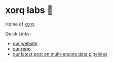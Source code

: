 # xorq labs 👋

Home of [xorq](https://www.xorq.dev/).

Quick Links:

* [our website](https://www.xorq.dev/)
* [our repo](https://github.com/xorq-labs/xorq)
* [our latest post on multi-engine data pipelines](https://www.xorq.dev/posts/trino-duckdb-asof-join)
